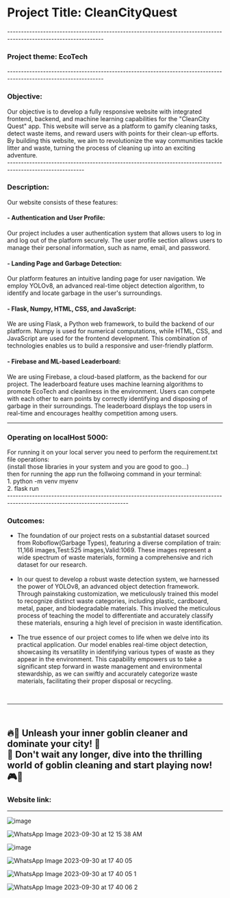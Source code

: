<h1>Project Title: CleanCityQuest </h1>
-----------------------------------------------------------------------------------------------------------------
<h3>Project theme: EcoTech</h3>
-----------------------------------------------------------------------------------------------------------------
<H3>Objective:</H3> 
Our objective is to develop a fully responsive website with integrated frontend, backend, and machine learning capabilities for the "CleanCity Quest" app. This website will serve as a platform to gamify cleaning tasks, detect waste items, and reward users with points for their clean-up efforts. By building this website, we aim to revolutionize the way communities tackle litter and waste, turning the process of cleaning up into an exciting adventure.<br>
----------------------------------------------------------------------------------------------------------
<h3>Description:</h3>
Our website consists of these features:
  <h4>  - Authentication and User Profile:</h4> Our project includes a user authentication system that allows users to log in and log out of the platform securely. The user profile section allows users to manage their personal information, such as name, email, and password.
  
  <h4>  -  Landing Page and Garbage Detection:</h4>

Our platform features an intuitive landing page for user navigation. We employ YOLOv8, an advanced real-time object detection algorithm, to identify and locate garbage in the user's surroundings.

  <h4> -  Flask, Numpy, HTML, CSS, and JavaScript:</h4> We are using Flask, a Python web framework, to build the backend of our platform. Numpy is used for numerical computations, while HTML, CSS, and JavaScript are used for the frontend development. This combination of technologies enables us to build a responsive and user-friendly platform.
  
  <h4> - Firebase and ML-based Leaderboard:</h4> We are using Firebase, a cloud-based platform, as the backend for our project. The leaderboard feature uses machine learning algorithms to promote EcoTech and cleanliness in the environment. Users can compete with each other to earn points by correctly identifying and disposing of garbage in their surroundings. The leaderboard displays the top users in real-time and encourages healthy competition among users.<br>

------------------------------------------------------------------------------------------------
<h3> Operating on localHost 5000:</h3>
For running it on your local server you need to perform the requirement.txt file operations:<br>
(install those libraries in your system and you are good to goo...)<br>
then for running the app run the follwoing command in your terminal:<br>
   1. python -m venv myenv <br>
   2. flask run <br>
--------------------------------------------------------------------------------------------------------------------------

<H3>Outcomes:</H3>
<ul>
  <li>The foundation of our project rests on a substantial dataset sourced from Roboflow(Garbage Types), featuring a diverse compilation of train: 11,166 images,Test:525 images,Valid:1069. These images represent a wide spectrum of waste materials, forming a comprehensive and rich dataset for our research.
</li><br>
  <li> In our quest to develop a robust waste detection system, we harnessed the power of YOLOv8, an advanced object detection framework. Through painstaking customization, we meticulously trained this model to recognize distinct waste categories, including plastic, cardboard, metal, paper, and biodegradable materials. This involved the meticulous process of teaching the model to differentiate and accurately classify these materials, ensuring a high level of precision in waste identification.
</li><br>
  <li> The true essence of our project comes to life when we delve into its practical application. Our model enables real-time object detection, showcasing its versatility in identifying various types of waste as they appear in the environment. This capability empowers us to take a significant step forward in waste management and environmental stewardship, as we can swiftly and accurately categorize waste materials, facilitating their proper disposal or recycling.</li>
</ul><br>

---------------------------------------------------------------------------------------------------------------------------

<br> 🔥🧹 Unleash your inner goblin cleaner and dominate your city! 🌆<br>
🧼 Don't wait any longer, dive into the thrilling world of goblin cleaning and start playing now! 🎮💪 
<br>
---------------------------------------------------------------------------------------------------------------------------

<H3>Website link:</H3>

----------------------------------------------------------------------------------
![image](https://github.com/abhishekkumargithub/cleancityQuest/assets/91794397/7d079c7c-e6b5-420a-a4e7-a0b191aaeedd)

![WhatsApp Image 2023-09-30 at 12 15 38 AM](https://github.com/abhishekkumargithub/cleancityQuest/assets/91377728/21a17d3e-5a56-414d-a745-22931ba7bba1)

![image](https://github.com/abhishekkumargithub/cleancityQuest/assets/91794397/023588dc-a098-4b48-9fa5-af954bf489c6)

![WhatsApp Image 2023-09-30 at 17 40 05](https://github.com/abhishekkumargithub/cleancityQuest/assets/91794397/44fe2057-d19f-479e-bb0f-14bffa409653)

![WhatsApp Image 2023-09-30 at 17 40 05 1](https://github.com/abhishekkumargithub/cleancityQuest/assets/91794397/26a8f665-5cef-4fa0-ab05-db5fcb0578ef)

![WhatsApp Image 2023-09-30 at 17 40 06 2](https://github.com/abhishekkumargithub/cleancityQuest/assets/91794397/93832160-27ca-4358-b9e5-06ef873ad15d)






